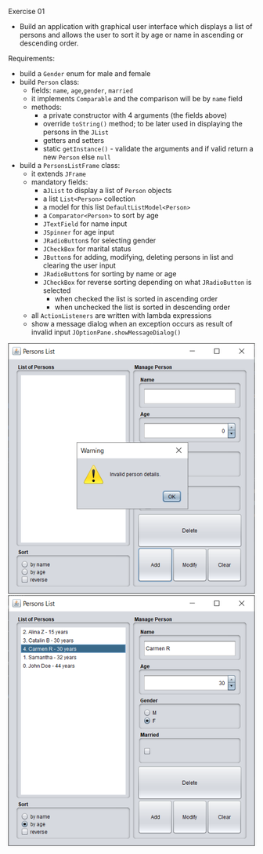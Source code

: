 Exercise 01
- Build an application with graphical user interface which displays a list of persons and allows the user to sort it by age or name in ascending or descending order.

Requirements:
- build a `Gender` enum for male and female
- build `Person` class:
    - fields: `name`, `age`,`gender`, `married`
    - it implements `Comparable` and the comparison will be by `name` field
    - methods:
        - a private constructor with 4 arguments (the fields above)
        - override `toString()` method; to be later used in displaying the persons in the `JList`
        - getters and setters
        - static `getInstance()` - validate the arguments and  if valid return a new `Person` else `null`
- build a `PersonsListFrame` class:
    - it extends `JFrame`
    - mandatory fields:
        - a`JList` to display a list of `Person` objects
        - a list `List<Person>` collection
        - a model for this list `DefaultListModel<Person>`
        - a `Comparator<Person>` to sort by age
        - `JTextField` for name input
        - `JSpinner` for age input
        - `JRadioButton`s for selecting gender
        - `JCheckBox` for marital status
        - `JButton`s for adding, modifying, deleting persons in list and clearing the user input
        - `JRadioButton`s for sorting by name or age
        - `JCheckBox` for reverse sorting depending on what `JRadioButton` is selected
            - when checked the list is sorted in ascending order
            - when unchecked the list is sorted in descending order
    - all `ActionListeners` are written with lambda expressions
    - show a message dialog when an exception occurs as result of invalid input `JOptionPane.showMessageDialog()`
    
![Persons List screenshot 1](persons_list_1.png)
![Persons List screenshot 2](persons_list_2.png)
